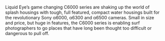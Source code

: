 Liquid Eye’s game changing C6000 series are shaking up the world of splash housings with tough, full featured, compact water housings built for the revolutionary Sony α6000, α6300 and α6500 cameras. Small in size and price, but huge in features, the C6000 series is enabling surf photographers to go places that have long been thought too difficult or dangerous to pull off. 
